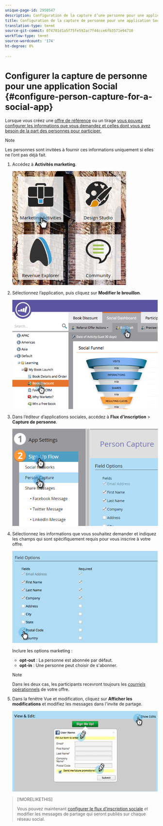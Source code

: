 ```yaml
---
unique-page-id: 2950547
description: Configuration de la capture d’une personne pour une application Social - Documents marketing - Documentation du produit
title: Configuration de la capture de personne pour une application Social
translation-type: tm+mt
source-git-commit: 074701d1a5f75fe592ac7f44cce6fb3571e94710
workflow-type: tm+mt
source-wordcount: '174'
ht-degree: 0%

---
```



# Configurer la capture de personne pour une application Social {#configure-person-capture-for-a-social-app}

Lorsque vous créez une [offre de référence](/help/marketo/product-docs/demand-generation/social/referral-offers/create-a-referral-offer.md) ou un tirage [vous pouvez configurer les informations que vous demandez et celles dont vous avez besoin de la part des personnes pour participer.](/help/marketo/product-docs/demand-generation/social/sweepstakes/create-sweepstakes.md)

>[!NOTE]
>
>Les personnes sont invitées à fournir ces informations uniquement si elles ne l’ont pas déjà fait.

1. Accédez à **Activités marketing**.

   ![](assets/ma-2.png)

1. Sélectionnez l’application, puis cliquez sur **Modifier le brouillon**.

   ![](assets/image2014-9-22-10-3a57-3a57.png)

1. Dans l’éditeur d’applications sociales, accédez à **Flux d’inscription** > **Capture de personne**.

   ![](assets/three-1.png)

1. Sélectionnez les informations que vous souhaitez demander et indiquez les champs qui sont spécifiquement requis pour vous inscrire à votre offre.

   ![](assets/image2014-9-22-10-58-24.png)

   Inclure les options marketing :

   * **opt-out** : La personne est abonnée par défaut.
   * **opt-in** : Une personne peut choisir de s&#39;abonner.

   >[!NOTE]
   >
   >Dans les deux cas, les participants recevront toujours les [_courriels_ opérationnels](/help/marketo/product-docs/email-marketing/general/functions-in-the-editor/make-an-email-operational.md) de votre offre.

1. Dans la fenêtre Vue et modification, cliquez sur **Afficher les modifications** et modifiez les messages dans l&#39;invite de partage.

   ![](assets/image2014-9-22-11-3a2-3a56.png)

>[!MORELIKETHIS]
>
>Vous pouvez maintenant [configurer le flux d’inscription sociale](/help/marketo/product-docs/demand-generation/social/configuring-social-actions/configure-social-sign-up-share-flow.md) et modifier les messages de partage qui seront publiés sur chaque réseau social.
